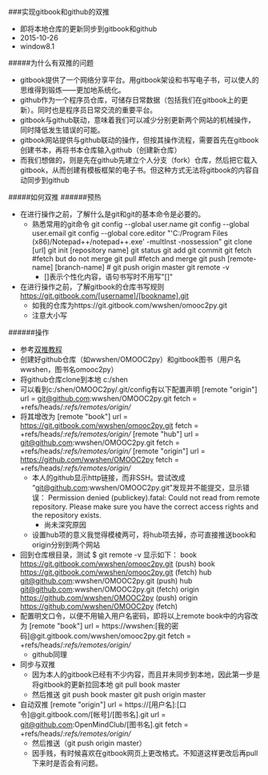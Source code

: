 ###实现gitbook和github的双推
+ 即将本地仓库的更新同步到gitbook和github
+ 2015-10-26
+ window8.1

#####为什么有双推的问题
- gitbook提供了一个网络分享平台。用gitbook架设和书写电子书，可以使人的思维得到锻炼——更加地系统化。
- github作为一个程序员仓库，可储存日常数据（包括我们在gitbook上的更新）。同时也是程序员日常交流的重要平台。
- gitbook与github联动，意味着我们可以减少分别更新两个网站的机械操作，同时降低发生错误的可能。
- gitbook网站提供与github联动的操作，但按其操作流程，需要首先在gitbook创建书本，再将书本仓库输入github（创建新仓库）
- 而我们想做的，则是先在github先建立个人分支（fork）仓库，然后把它载入gitbook，从而创建有模板框架的电子书。但这种方式无法将gitbook的内容自动同步到github


#####如何双推
######预热
- 在进行操作之前，了解什么是git和git的基本命令是必要的。
  - 熟悉常用的git命令
			git config --global user.name 
			git config --global user.email
			git config --global core.editor "'C:/Program Files (x86)/Notepad++/notepad++.exe' -multInst -nossession"
			git clone [url]
			git init [repository name]
			git status
			git add
			git commit
			git fetch #fetch but do not merge
			git pull #fetch and merge
			git push [remote-name] [branch-name] # git push origin master
			git remote -v
    - []表示个性化内容，语句书写时不用写"[]"
- 在进行操作之前，了解gitbook的仓库书写规则
			https://git.gitbook.com/[username]/[bookname].git
  - 如我的仓库为https://git.gitbook.com/wwshen/omooc2py.git
  - 注意大小写

######操作
- 参考[双推教程](https://openmindclub.gitbooks.io/omooc-py/content/support/dpush.html) 
- 创建好github仓库（如wwshen/OMOOC2py）和gitbook图书（用户名wwshen，图书名omooc2py）
- 将github仓库clone到本地 c:/shen
- 可以看到c:/shen/OMOOC2py/.git/config有以下配置声明
		[remote "origin"]
		url = git@github.com:wwshen/OMOOC2py.git
		fetch = +refs/heads/*:refs/remotes/origin/*
- 将其增改为
		[remote "book"]
			url = https://git.gitbook.com/wwshen/omooc2py.git
			fetch = +refs/heads/*:refs/remotes/origin/*
		[remote "hub"]
			url = git@github.com:wwshen/OMOOC2py.git
			fetch = +refs/heads/*:refs/remotes/origin/*
		[remote "origin"]
			url = https://github.com/wwshen/OMOOC2py
			fetch = +refs/heads/*:refs/remotes/origin/*
  - 本人的github显示http链接，而非SSH。尝试改成	“git@github.com:wwshen/OMOOC2py.git”发现并不能提交，显示错误：
			Permission denied (publickey).fatal: Could not read from remote repository.
			Please make sure you have the correct access rights and the repository exists.
    - 尚未深究原因
  - 设置hub项的意义我觉得模棱两可，将hub项去掉，亦可直接推送book和origin分别到两个网站	
- 回到仓库根目录，测试
		$ git remote -v
		显示如下：
		book    https://git.gitbook.com/wwshen/omooc2py.git (push)
		book    https://git.gitbook.com/wwshen/omooc2py.git (fetch)
		hub git@github.com:wwshen/OMOOC2py.git (push)
		hub git@github.com:wwshen/OMOOC2py.git (fetch)
		origin  https://github.com/wwshen/OMOOC2py (push)
		origin  https://github.com/wwshen/OMOOC2py (fetch)
- 配置明文口令，以便不用输入用户名密码，即将以上remote book中的内容改为
		[remote "book"]
		url = https://wwshen:[我的密码]@git.gitbook.com/wwshen/omooc2py.git
		fetch = +refs/heads/*:refs/remotes/origin/*
  - github同理		
- 同步与双推
  - 因为本人的gitbook已经有不少内容，而且并未同步到本地，因此第一步是将gitbook的更新拉回本地
			git pull book master
  - 然后推送
			git push book master
			git push origin master
- 自动双推
		[remote "origin"]
		url = https://[用户名]:[口令]@git.gitbook.com/[帐号]/[图书名].git
		url = git@github.com:OpenMindClub/[图书名].git
		fetch = +refs/heads/*:refs/remotes/origin/*
  - 然后推送（git push origin master）		
  - 因手贱，有时候喜欢在gitbook网页上更改格式。不知道这样更改后再pull下来时是否会有问题。
  